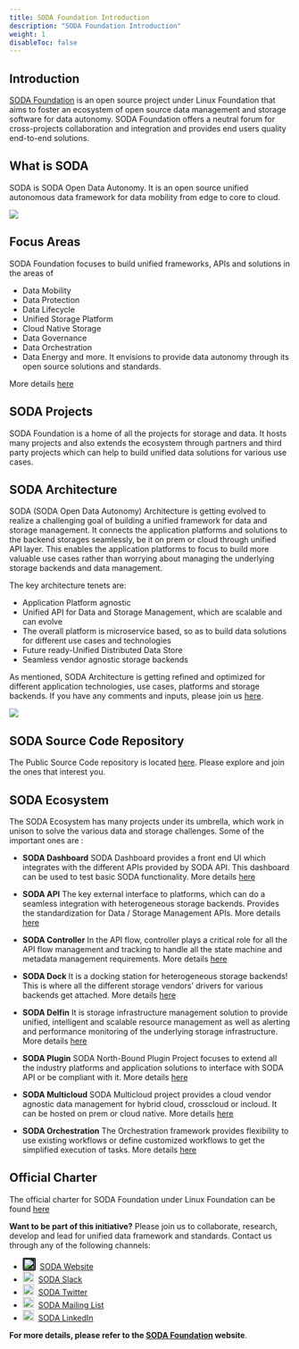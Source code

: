 ```yaml
---
title: SODA Foundation Introduction
description: "SODA Foundation Introduction"
weight: 1
disableToc: false
---
```


## Introduction
[SODA Foundation](http://github.com/sodafoundation) is an open source project under Linux Foundation that aims to foster an ecosystem of open source data management and storage software for data autonomy. SODA Foundation offers a neutral forum for cross-projects collaboration and integration and provides end users quality end-to-end solutions.

## What is SODA
SODA is SODA Open Data Autonomy. It is an open source unified autonomous data framework for data mobility from edge to core to cloud.

<img src="https://www.sodafoundation.io/wp-content/uploads/2022/05/2022autonomy2560.png">

## Focus Areas

SODA Foundation focuses to build unified frameworks, APIs and solutions in the areas of 

- Data Mobility
- Data Protection
- Data Lifecycle
- Unified Storage Platform
- Cloud Native Storage
- Data Governance
- Data Orchestration
- Data Energy and more.
It envisions to provide data autonomy through its open source solutions and standards.

More details [here](https://sodafoundation.io/)

## SODA Projects
SODA Foundation is a home of all the projects for storage and data. It hosts many projects and also extends the ecosystem through partners and third party projects which can help to build unified data solutions for various use cases.


## SODA Architecture
<!--- TODO : Brief description and architecture snapshot needed here...-->
SODA (SODA Open Data Autonomy) Architecture is getting evolved to realize a challenging goal of building a unified framework for data and storage management. It connects the application platforms and solutions to the backend storages seamlessly, be it on prem or cloud through unified API layer. This enables the application platforms to focus to build more valuable use cases rather than worrying about managing the underlying storage backends and data management.

The key architecture tenets are:

- Application Platform agnostic
- Unified API for Data and Storage Management, which are scalable and can evolve
- The overall platform is microservice based, so as to build data solutions for different use cases and technologies
- Future ready-Unified Distributed Data Store
- Seamless vendor agnostic storage backends

As mentioned, SODA Architecture is getting refined and optimized for different application technologies, use cases, platforms and storage backends. If you have any comments and inputs, please join us [here](https://github.com/sodafoundation/).

<img src="https://sodafoundation.io/wp-content/uploads/2020/04/soda_overview1960@2x-e1596783881567.jpg">


## SODA Source Code Repository 
The Public Source Code repository is located [here](https://github.com/sodafoundation/). Please explore and join the ones that interest you.

## SODA Ecosystem
The SODA Ecosystem has many projects under its umbrella, which work in unison to solve the various data and storage challenges.
Some of the important ones are :

- **SODA Dashboard**
SODA Dashboard provides a front end UI which integrates with the different APIs provided by SODA API. This dashboard can be used to test basic SODA functionality.
More details [here](https://sodafoundation.io/projects/soda-dashboard/)

- **SODA API**
The key external interface to platforms, which can do a seamless integration with heterogeneous storage backends. Provides the standardization for Data / Storage Management APIs. More details [here](https://sodafoundation.io/projects/soda-api/)

- **SODA Controller**
In the API flow, controller plays a critical role for all the API flow management and tracking to handle all the state machine and metadata management requirements.
More details [here](https://sodafoundation.io/projects/soda-controller/)

- **SODA Dock**
It is a docking station for heterogeneous storage backends! This is where all the different storage vendors’ drivers for various backends get attached.
More details [here](https://sodafoundation.io/projects/soda-dock/)

- **SODA Delfin**
It is storage infrastructure management solution to provide unified, intelligent and scalable resource management as well as alerting and performance monitoring of the underlying storage infrastructure. 
More details [here](https://sodafoundation.io/projects/delfin-soda-infrastructure-manager/)

- **SODA Plugin**
SODA North-Bound Plugin Project focuses to extend all the industry platforms and application solutions to interface with SODA API or be compliant with it.
More details [here](https://sodafoundation.io/projects/soda-plugins/)

- **SODA Multicloud**
SODA Multicloud project provides a cloud vendor agnostic data management for hybrid cloud, crosscloud or incloud. It can be hosted on prem or cloud native.
More details [here](https://sodafoundation.io/projects/soda-multicloud-dds/)

- **SODA Orchestration**
The Orchestration framework provides flexibility to use existing workflows or define customized workflows to get the simplified execution of tasks.
More details [here](https://sodafoundation.io/projects/soda-experiments/)


## Official Charter
The official charter for SODA Foundation under Linux Foundation can be found [here](https://sodafoundation.io/the-foundation/charter/)

**Want to be part of this initiative?**
Please join us to collaborate, research, develop and lead for unified data framework and standards.
Contact us through any of the following channels:

 - <img src="https://www.sodafoundation.io/wp-content/uploads/slider17/soda_logo_outline_white.png" style="background-color: black;padding:0.1em; border-radius: 10%" width="20" height="20">&nbsp; [SODA Website](https://sodafoundation.io/the-foundation/join/)  
 - <img src="https://raw.githubusercontent.com/FortAwesome/Font-Awesome/0698449d50f2b95517562295a59d414afc68b369/svgs/brands/slack.svg" width="20" height="20">&nbsp; [SODA Slack](https://sodafoundation.io/slack)
 - <img src="https://raw.githubusercontent.com/FortAwesome/Font-Awesome/0698449d50f2b95517562295a59d414afc68b369/svgs/brands/twitter.svg" width="20" height="20">&nbsp; [SODA Twitter](https://twitter.com/sodafoundation)  
 - <img src="https://raw.githubusercontent.com/FortAwesome/Font-Awesome/0698449d50f2b95517562295a59d414afc68b369/svgs/regular/envelope.svg" width="20" height="20">&nbsp; [SODA Mailing List](https://lists.sodafoundation.io)
 - <img src="https://raw.githubusercontent.com/FortAwesome/Font-Awesome/0698449d50f2b95517562295a59d414afc68b369/svgs/brands/linkedin.svg" width="20" height="20">&nbsp; [SODA LinkedIn](https://www.linkedin.com/company/sodafoundation/)

 **For more details, please refer to the [SODA Foundation](https://sodafoundation.io/) website**.
